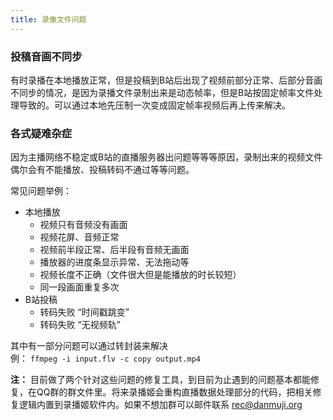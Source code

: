 ```yaml
---
title: 录像文件问题
---
```


### 投稿音画不同步

有时录播在本地播放正常，但是投稿到B站后出现了视频前部分正常、后部分音画不同步的情况，是因为录播文件录制出来是动态帧率，但是B站按固定帧率文件处理导致的。可以通过本地先压制一次变成固定帧率视频后再上传来解决。

### 各式疑难杂症

因为主播网络不稳定或B站的直播服务器出问题等等等原因，录制出来的视频文件偶尔会有不能播放、投稿转码不通过等等问题。  

常见问题举例：

- 本地播放
  - 视频只有音频没有画面
  - 视频花屏、音频正常
  - 视频前半段正常、后半段有音频无画面
  - 播放器的进度条显示异常、无法拖动等
  - 视频长度不正确（文件很大但是能播放的时长较短）
  - 同一段画面重复多次
- B站投稿
  - 转码失败 “时间戳跳变”
  - 转码失败 “无视频轨”

其中有一部分问题可以通过转封装来解决  
例： `ffmpeg -i input.flv -c copy output.mp4`

**注：** 目前做了两个针对这些问题的修复工具，到目前为止遇到的问题基本都能修复，在QQ群的群文件里。将来录播姬会重构直播数据处理部分的代码，把相关修复逻辑内置到录播姬软件内。如果不想加群可以邮件联系 [rec@danmuji.org](mailto:rec@danmuji.org)
